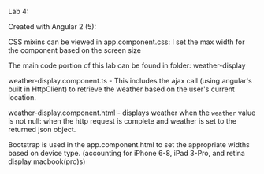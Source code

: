 Lab 4:

Created with Angular 2 (5):

CSS mixins can be viewed in app.component.css:
	I set the max width for the component based on the screen size

The main code portion of this lab can be found in folder: weather-display

weather-display.component.ts - 
	This includes the ajax call (using angular's built in HttpClient) to retrieve the weather based on the user's current location.

weather-display.component.html -
	displays weather when the `weather` value is not null: when the http request is complete and weather is set to the returned json object.

Bootstrap is used in the app.component.html to set the appropriate widths based on device type. (accounting for iPhone 6-8, iPad 3-Pro, and retina display macbook(pro)s)